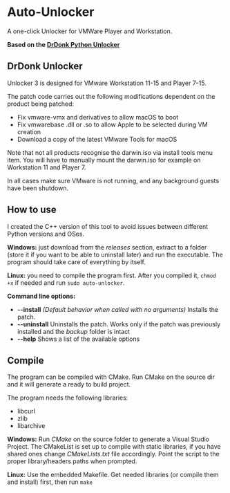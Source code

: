 # Auto-Unlocker
A one-click Unlocker for VMWare Player and Workstation.

**Based on the [DrDonk Python Unlocker](https://github.com/DrDonk/unlocker)**

## DrDonk Unlocker

Unlocker 3 is designed for VMware Workstation 11-15 and Player 7-15.

The patch code carries out the following modifications dependent on the product
being patched:

* Fix vmware-vmx and derivatives to allow macOS to boot
* Fix vmwarebase .dll or .so to allow Apple to be selected during VM creation
* Download a copy of the latest VMware Tools for macOS

Note that not all products recognise the darwin.iso via install tools menu item.
You will have to manually mount the darwin.iso for example on Workstation 11 and Player 7.

In all cases make sure VMware is not running, and any background guests have
been shutdown.

## How to use
I created the C++ version of this tool to avoid issues between different Python versions and OSes.

**Windows:** just download from the *releases* section, extract to a folder (store it if you want to be able to uninstall later) and run the executable. The program should take care of everything by itself.

**Linux:** you need to compile the program first. After you compiled it, ```chmod +x``` if needed and run ```sudo auto-unlocker```.

**Command line options:**

* **--install** *(Default behavior when called with no arguments)* Installs the patch.
* **--uninstall** Uninstalls the patch. Works only if the patch was previously installed and the *backup* folder is intact
* **--help** Shows a list of the available options

## Compile
The program can be compiled with CMake. Run CMake on the source dir and it will generate a ready to build project.

The program needs the following libraries:

* libcurl
* zlib
* libarchive


**Windows:** 
Run *CMake* on the source folder to generate a Visual Studio Project. The CMakeList is set up to compile with static libraries, if you have shared ones change *CMakeLists.txt* file accordingly. Point the script to the proper library/headers paths when prompted.

**Linux:**
Use the embedded Makefile. Get needed libraries (or compile them and install) first, then run ```make```
